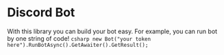 # Discord Bot
With this library you can build your bot easy. For example, you can run bot by one string of code!
`csharp new Bot("your token here").RunBotAsync().GetAwaiter().GetResult();`

